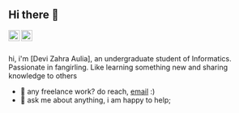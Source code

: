 ## Hi there 👋

<a href="https://www.instagram.com/dkylanutt/">
  <img align="left" alt="Dkyla's Instagram" width="22px" src="https://raw.githubusercontent.com/hussainweb/hussainweb/main/icons/instagram.png" />
</a>
<a href="https://twitter.com/kmtaexxv">
  <img align="left" alt="Kmtaex | Twitter" width="22px" src="https://raw.githubusercontent.com/peterthehan/peterthehan/master/assets/twitter.svg" />
</a>

<br/>
<br/>

hi, i'm [Devi Zahra Aulia], an undergraduate student of Informatics. Passionate in fangirling. Like learning something new and sharing knowledge to others

- 💼 any freelance work? do reach, [email](mailto:me@fawazalrasyid.com) :)
- 💬 ask me about anything, i am happy to help;
